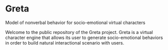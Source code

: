 # Greta
Model of nonverbal behavior for socio-emotional virtual characters 

Welcome to the public repository of the Greta project. Greta is a virtual character engine that allows its user to generate socio-emotional behaviors in order to build natural interactional scenario with users.
